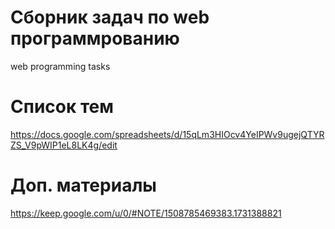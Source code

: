 # Сборник задач по web программрованию
web programming tasks

# Список тем
https://docs.google.com/spreadsheets/d/15qLm3HIOcv4YeIPWv9ugejQTYRZS_V9pWIP1eL8LK4g/edit

# Доп. материалы
https://keep.google.com/u/0/#NOTE/1508785469383.1731388821
